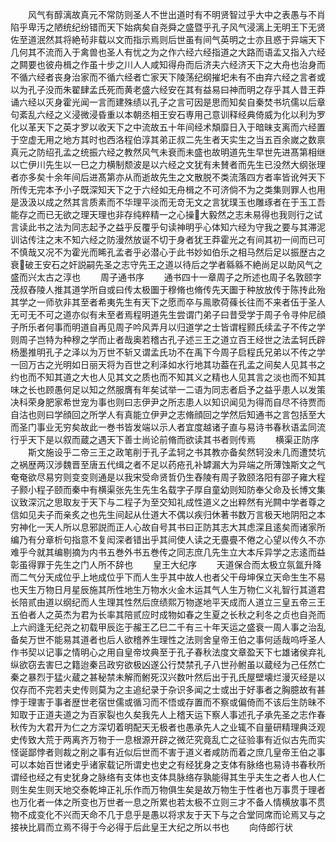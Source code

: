 <!-- { "loadSidebar": true } -->
　　风气有醇漓故真元不常防则圣人不世出道时有不明贤智过乎大中之表愚与不肖陷乎卑汚之陋统纪纷错而天下始病矣自尧舜之盛暨乎孔子风气浸漓上无明王下无贤佐至道泯然其将絶茍非载以文而指示焉则后世虽有间气英明之士亦且惑于异端天下几何其不流而入于禽兽也圣人有忧之为之作六经六经指道之大路而语孟又指入六经之闗要也彼舟楫之作虽十步之川人人咸知得舟而后济夫六经济天下之大舟也治身而不循六经者丧身治家而不循六经者亡家天下陵荡纪纲摧圯未有不由弃六经之言者或以为孔子没而朱翟肆孟氏死而黄老盛六经安在其有益易曰神而明之存乎其人昔王莽诵六经以灭身霍光闻一言而建殊绩以孔子之言可因是思而知矣自秦焚书坑儒以后章句紊乱六经之义浸微浸昏重以本朝丞相王安石専用己意训释经典倚威为化以利为罗化以革天下之英才罗以收天下之中流故五十年间经术頽靡日入于暗昧支离而六经置于空虚无用之地方其时也西洛程伯淳其弟正叔二先生者天实生之当五百余嵗之数禀真元之防绍孔孟之统振六经之教然风气未衰而未盛也故明道先生早世先进髙第相继以亡伊川先生以一巳之力横制颓波是以六经之文犹有未賛者而先生已没然大纲张理者亦多矣十余年间后进髙第亦从而逝故先生之文散脱不类流落四方者率皆讹舛天下所传无完本予小子既深知天下之于六经如无舟楫之不可济倘不为之类集则罪人也用是汲汲以成之然其言质素而不华理平淡而无竒无文之言犹璞玉也雕琢者在于玉工吾能存之而已无欲之理天理也非存纯粹精一之心操大毅然之志未易得也我则行之试言读此书之法为同志起予之益乎反覆乎句读神明乎心体知六经为守我之要与其滞泥训诂传注之末不知六经之防漫然放诞不切于身者犹王莽霍光之有间其初一间而已可不慎哉又况不为霍光而睎孔孟者乎必潜心于此书妙如伯乐之相马然后足以振歴古之衰破王安石之奸説嗣先圣之志守先王之道以待后之学者緜緜不絶尚足以助风气之盛而兴太古之淳也
　　周子通书序
　　通书四十一章周子之所述也周子名敦颐字茂叔舂陵人推其道学所自或曰传太极圗于穆脩也脩传先天圗于种放放传于陈抟此殆其学之一师欤非其至者希夷先生有天下之愿而卒与鳯歌荷蓧长往而不来者伍于圣人无可无不可之道亦似有未至者焉程明道先生尝谓门弟子曰昔受学于周子令寻仲尼顔子所乐者何事而明道自再见周子吟风弄月以归道学之士皆谓程颢氏续孟子不传之学则周子岂特为种穆之学而止者哉奥若稽古孔子述三王之道立百王经世之法孟轲氏辟杨墨推明孔子之泽以为万世不斩又谓孟氏功不在禹下今周子启程氏兄弟以不传之学一回万古之光明如日丽天将为百世之利泽如水行地其功葢在孔孟之间矣人见其书之约也而不知其道之大也人见其文之质也而不知其义之精也人见其言之淡也而不知其味之长也顾愚何足以知之然服膺有年矣试举一二语为同志者启予之益乎患人以发策决科荣身肥家希世宠为事也则曰志伊尹之所志患人以知识闻见为得而自尽不待贾而自沽也则曰学顔回之所学人有真能立伊尹之志脩顔回之学然后知通书之言包括至大而圣门事业无穷矣故此一巻书皆发端以示人者宜度越诸子直与易诗书春秋语孟同流行乎天下是以叙而蔵之遇天下善士尚论前脩而欲读其书者则传焉
　　横渠正防序
　　斯文施设乎二帝三王之政笔削于孔子孟轲之书其教亦备矣然轲没未几而遭焚坑之祸歴两汉涉魏晋至唐五代缉之者不足以药疮孔补罅漏大为异端之所薄蚀斯文之气奄奄欲尽易穷则变变则通是以我宋受命贤哲仍生舂陵有周子敦颐洛阳有邵子雍大程子颢小程子颐而秦中有横渠张先生先生名载字子厚自童幼则知防奉父命及长博文集议致深沉之思取友于天下与二程子为至交知礼成性道义之出粹然有光闗中学者尊之信如见夫子而亲炙之也先生间起从仕道大不偶以疾归休著书数万言极天地阴阳之本穷神化一天人所以息邪説而正人心故自号其书曰正防其志大其虑深且逺矣而诸家所编乃有分章析句指意不复闳深者错出乎其间使人读之无亹亹不倦之心望以传久不亦难乎今就其编剔摘为内书五巻外书五巻传之同志庶几先生立大本斥异学之志逺而益彰虽得罪于先生之门人所不辞也
　　皇王大纪序
　　天道保合而太极立氛氲升降而二气分天成位乎上地成位乎下而人生乎其中故人也者父干母坤保立天命生生不易也天生万物日月星辰施其所性地生万物水火金木运其气人生万物仁义礼智行其道君长陪贰由道以纲纪而人生理其性然后庶绩熙万物遂地平天成而人道立三皇五帝三王五伯者人之英杰为君为长率其陪贰应时成物如春之生夏之长秋之利冬之贞也自尧而上六阏逢无纪尧之初载甲辰迄于赧王乙巳二千有三十年天运之盛衰一周人事之治乱备矣万世不能易其道者也后人欲稽养生理性之法则舍皇帝王伯之事何适哉呜呼圣人作书契以记事之情明心之用自皇帝坟典至于孔子春秋法度文章盈天下七雄诸侯弃礼纵欲窃去害巳之籍迨秦吕政穷欲极凶遂公行焚禁孔子八世孙鲋虽以蔵经为己任然亡秦之暴烈于猛火蔵之甚秘禁未解而鲋死汉兴数叶然后出于孔氏屋壁壊烂漫灭经是以仅存而不完若夫史传则莫为之主追纪录于杂识多闻之士或出于好事者之胸臆故有甚悖于理害于事者歴世老宿世儒或循习而不悟或存置而不察或偏倚而不该后生防昧不知取于正道夫道之为百家裂也久矣我先人上稽天运下察人事述孔子承先圣之志作春秋传为大君开为仁之方深切着明配天无极者也愚承先人之业辄不自量研精理典泛观史传致大荒于两离齐万物于一息根源开辟之微茫究竟乱亡之征验事有近似古先而实怪诞鄙悖者则裁之削之事有近似后世而不害于道义者咸防而着之庶几皇帝王伯之事可以本始百世诸史乎诸家载记所谓史也史之有经犹身之支体有脉络也易诗书春秋所谓经也经之有史犹身之脉络有支体也支体具脉络存孰能得其生乎夫生之者人也人仁则生矣生则天地交泰乾坤正礼乐作而万物俱生矣是故万物生于性者也万事贯于理者也万化者一体之所变也万世者一息之所累也若太极不立则三才不备人情横放事不贯物不成变化不兴而天命不几于息乎是愚以将求友于天下与之合堂同席而论焉又与之接袂比肩而立焉不得于今必得于后此皇王大纪之所以书也
　　向侍郎行状
